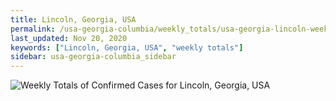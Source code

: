 ```yaml
---
title: Lincoln, Georgia, USA
permalink: /usa-georgia-columbia/weekly_totals/usa-georgia-lincoln-weekly_totals.html
last_updated: Nov 20, 2020
keywords: ["Lincoln, Georgia, USA", "weekly totals"]
sidebar: usa-georgia-columbia_sidebar
---
```


![Weekly Totals of Confirmed Cases for Lincoln, Georgia, USA](/covid_tracker/images/graphs/usa-georgia-lincoln-weekly_totals_graph.png)
